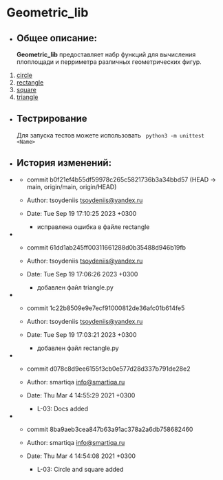 # Geometric_lib
- ## Общее описание:
  **Geometric_lib** предоставляет набр функций
для вычисления плоплощади и перриметра различных геометрических фигур.

1. <a href = https://github.com/tsoydeniis/geometric_lib/blob/main/docs/circle.md>circle<a/>
2. <a href = https://github.com/tsoydeniis/geometric_lib/blob/main/docs/rectangle.md>rectangle<a/>
3. <a href = https://github.com/tsoydeniis/geometric_lib/blob/main/docs/square.md>square<a/>
4. <a href = https://github.com/tsoydeniis/geometric_lib/blob/main/docs/triangle.md>triangle<a/>

- ## Тестрирование
  Для запуска тестов можете использовать  ``` python3 -m unittest <Name>```
- ## История изменений:

- - commit b0f21ef4b55df59978c265c5821736b3a34bbd57 (HEAD -> main, origin/main, origin/HEAD)
   - Author: tsoydeniis <tsoydeniis@yandex.ru>
   - Date:   Tue Sep 19 17:10:25 2023 +0300

     - исправлена ошибка в файле rectangle
- - commit 61dd1ab245ff00311661288d0b35488d946b19fb
   - Author: tsoydeniis <tsoydeniis@yandex.ru>
   - Date:   Tue Sep 19 17:06:26 2023 +0300

     - добавлен файл triangle.py

- - commit 1c22b8509e9e7ecf91000812de36afc01b614fe5
  - Author: tsoydeniis <tsoydeniis@yandex.ru>
  - Date:   Tue Sep 19 17:03:21 2023 +0300

      - добавлен файл rectangle.py

- - commit d078c8d9ee6155f3cb0e577d28d337b791de28e2
   - Author: smartiqa <info@smartiqa.ru>
   - Date:   Thu Mar 4 14:55:29 2021 +0300

       - L-03: Docs added

- - commit 8ba9aeb3cea847b63a91ac378a2a6db758682460
  - Author: smartiqa <info@smartiqa.ru>
  - Date:   Thu Mar 4 14:54:08 2021 +0300

      - L-03: Circle and square added


